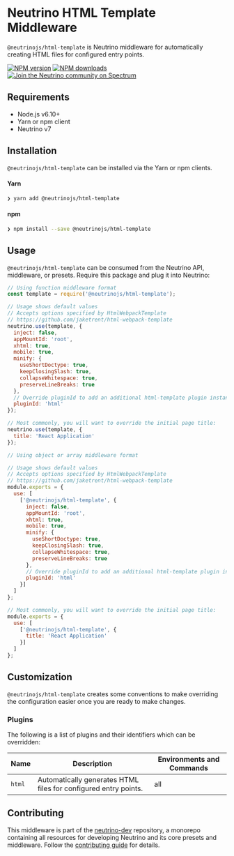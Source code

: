 # Neutrino HTML Template Middleware

`@neutrinojs/html-template` is Neutrino middleware for automatically creating HTML files for configured
entry points.

[![NPM version][npm-image]][npm-url]
[![NPM downloads][npm-downloads]][npm-url]
[![Join the Neutrino community on Spectrum][spectrum-image]][spectrum-url]

## Requirements

- Node.js v6.10+
- Yarn or npm client
- Neutrino v7

## Installation

`@neutrinojs/html-template` can be installed via the Yarn or npm clients.

#### Yarn

```bash
❯ yarn add @neutrinojs/html-template
```

#### npm

```bash
❯ npm install --save @neutrinojs/html-template
```

## Usage

`@neutrinojs/html-template` can be consumed from the Neutrino API, middleware, or presets. Require this package
and plug it into Neutrino:

```js
// Using function middleware format
const template = require('@neutrinojs/html-template');

// Usage shows default values
// Accepts options specified by HtmlWebpackTemplate
// https://github.com/jaketrent/html-webpack-template
neutrino.use(template, {
  inject: false,
  appMountId: 'root',
  xhtml: true,
  mobile: true,
  minify: {
    useShortDoctype: true,
    keepClosingSlash: true,
    collapseWhitespace: true,
    preserveLineBreaks: true
  },
  // Override pluginId to add an additional html-template plugin instance
  pluginId: 'html'
});

// Most commonly, you will want to override the initial page title:
neutrino.use(template, {
  title: 'React Application'
});
```

```js
// Using object or array middleware format

// Usage shows default values
// Accepts options specified by HtmlWebpackTemplate
// https://github.com/jaketrent/html-webpack-template
module.exports = {
  use: [
    ['@neutrinojs/html-template', {
      inject: false,
      appMountId: 'root',
      xhtml: true,
      mobile: true,
      minify: {
        useShortDoctype: true,
        keepClosingSlash: true,
        collapseWhitespace: true,
        preserveLineBreaks: true
      },
      // Override pluginId to add an additional html-template plugin instance
      pluginId: 'html'
    }]
  ]
};

// Most commonly, you will want to override the initial page title:
module.exports = {
  use: [
    ['@neutrinojs/html-template', {
      title: 'React Application'
    }]
  ]
};
```

## Customization

`@neutrinojs/html-template` creates some conventions to make overriding the configuration easier once you are ready to
make changes.

### Plugins

The following is a list of plugins and their identifiers which can be overridden:

| Name | Description | Environments and Commands |
| --- | --- | --- |
| `html` | Automatically generates HTML files for configured entry points. | all |

## Contributing

This middleware is part of the [neutrino-dev](https://github.com/mozilla-neutrino/neutrino-dev) repository, a monorepo
containing all resources for developing Neutrino and its core presets and middleware. Follow the
[contributing guide](https://neutrino.js.org/contributing) for details.

[npm-image]: https://img.shields.io/npm/v/@neutrinojs/html-template.svg
[npm-downloads]: https://img.shields.io/npm/dt/@neutrinojs/html-template.svg
[npm-url]: https://npmjs.org/package/@neutrinojs/html-template
[spectrum-image]: https://withspectrum.github.io/badge/badge.svg
[spectrum-url]: https://spectrum.chat/neutrino
